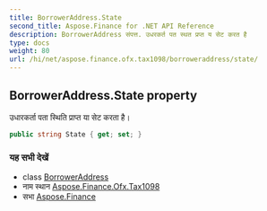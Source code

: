 ```yaml
---
title: BorrowerAddress.State
second_title: Aspose.Finance for .NET API Reference
description: BorrowerAddress संपत्त. उधरकर्त पत स्थत प्रप्त य सेट करत है
type: docs
weight: 80
url: /hi/net/aspose.finance.ofx.tax1098/borroweraddress/state/
---
```

## BorrowerAddress.State property

उधारकर्ता पता स्थिति प्राप्त या सेट करता है।

```csharp
public string State { get; set; }
```

### यह सभी देखें

* class [BorrowerAddress](../)
* नाम स्थान [Aspose.Finance.Ofx.Tax1098](../../borroweraddress/)
* सभा [Aspose.Finance](../../../)


